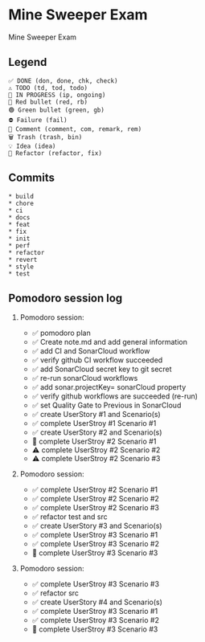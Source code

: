 # Mine Sweeper Exam 
Mine Sweeper Exam 
## Legend
    ✅ DONE (don, done, chk, check)
	⚠️ TODO (td, tod, todo)
	🚧 IN PROGRESS (ip, ongoing)
	🔴 Red bullet (red, rb)
	🟢 Green bullet (green, gb)
	⛔ Failure (fail)
	💬 Comment (comment, com, remark, rem)
	🗑️ Trash (trash, bin)
	💡 Idea (idea)
	🔨 Refactor (refactor, fix)
	
## Commits
	* build
	* chore
	* ci
	* docs
	* feat
	* fix
	* init
	* perf
	* refactor
	* revert
	* style
	* test

## Pomodoro session log
1. Pomodoro session:
	* ✅ pomodoro plan
	* ✅ Create note.md and add general information 
	* ✅ add CI and SonarCloud workflow
	* ✅ verify github CI workflow succeeded
	* ✅ add SonarCloud secret key to git secret
	* ✅ re-run sonarCloud workflows	
	* ✅ add sonar.projectKey= sonarCloud property
	* ✅ verify github workflows are succeeded (re-run)
	* ✅ set Quality Gate to Previous in SonarCloud
	* ✅ create UserStory #1 and Scenario(s)
	* ✅ complete UserStroy #1 Scenario #1
	* ✅ create UserStory #2 and Scenario(s)
	* 🚧 complete UserStroy #2 Scenario #1
	* ⚠️ complete UserStroy #2 Scenario #2
	* ⚠️ complete UserStroy #2 Scenario #3

2. Pomodoro session:
	* ✅ complete UserStroy #2 Scenario #1
	* ✅ complete UserStroy #2 Scenario #2
	* ✅ complete UserStroy #2 Scenario #3	
	* ✅ refactor test and src
	* ✅ create UserStory #3 and Scenario(s)
	* ✅ complete UserStroy #3 Scenario #1
	* ✅ complete UserStroy #3 Scenario #2
	* 🚧 complete UserStroy #3 Scenario #3
	
3. Pomodoro session:
	* ✅ complete UserStroy #3 Scenario #3
	* ✅ refactor src
	* ✅ create UserStory #4 and Scenario(s)
	* ✅ complete UserStroy #3 Scenario #1
	* ✅ complete UserStroy #3 Scenario #2
	* 🚧 complete UserStroy #3 Scenario #3

